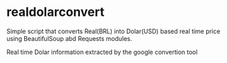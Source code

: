 # realdolarconvert
Simple script that converts Real(BRL) into Dolar(USD) based real time price using BeautifulSoup abd Requests modules.

Real time Dolar information extracted by the google convertion tool
